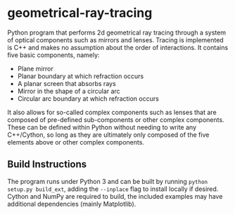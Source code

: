 # geometrical-ray-tracing
 Python program that performs 2d geometrical ray tracing through a system of optical components such as mirrors and lenses. Tracing is implemented is C++ and makes no assumption about the order of interactions. It contains five basic components, namely:
 - Plane mirror
 - Planar boundary at which refraction occurs
 - A planar screen that absorbs rays
 - Mirror in the shape of a circular arc
 - Circular arc boundary at which refraction occurs

It also allows for so-called complex components such as lenses that are composed of pre-defined sub-components or other complex components. These can be defined within Python without needing to write any C++/Cython, so long as they are ultimately only composed of the five elements above or other complex components. 

## Build Instructions
The program runs under Python 3 and can be built by running `python setup.py build_ext`, adding the `--inplace` flag to install locally if desired. Cython and NumPy are required to build, the included examples may have additional dependencies (mainly Matplotlib).
